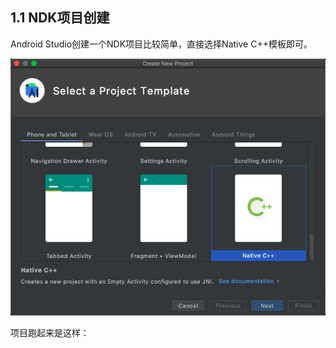 ## 1.1 NDK项目创建

Android Studio创建一个NDK项目比较简单，直接选择Native C++模板即可。

![NDK项目创建](/assets/create_ndk_project.png)

项目跑起来是这样：

